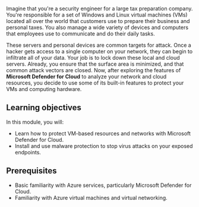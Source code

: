 Imagine that you're a security engineer for a large tax preparation company. You're responsible for a set of Windows and Linux virtual machines (VMs) located all over the world that customers use to prepare their business and personal taxes. You also manage a wide variety of devices and computers that employees use to communicate and do their daily tasks.

These servers and personal devices are common targets for attack. Once a hacker gets access to a single computer on your network, they can begin to infiltrate all of your data. Your job is to lock down these local and cloud servers. Already, you ensure that the surface area is minimized, and that common attack vectors are closed. Now, after exploring the features of **Microsoft Defender for Cloud** to analyze your network and cloud resources, you decide to use some of its built-in features to protect your VMs and computing hardware.

## Learning objectives

In this module, you will:

- Learn how to protect VM-based resources and networks with Microsoft Defender for Cloud.
- Install and use malware protection to stop virus attacks on your exposed endpoints.

## Prerequisites

- Basic familiarity with Azure services, particularly Microsoft Defender for Cloud.
- Familiarity with Azure virtual machines and virtual networking.
